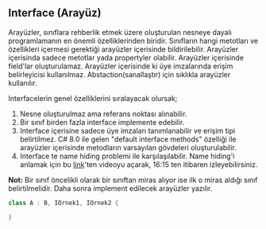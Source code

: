 
## Interface (Arayüz)
Arayüzler, sınıflara rehberlik etmek üzere oluşturulan nesneye dayalı programlamanın en önemli özelliklerinden biridir. Sınıfların hangi metotları ve özellikleri içermesi gerektiği 
arayüzler içerisinde bildirilebilir. Arayüzler içerisinda sadece metotlar yada propertyler olabilir. Arayüzler içerisinde field'lar oluşturulamaz. Arayüzler içerisinde ki üye imzalarında 
erişim belirleyicisi kullanılmaz. Abstaction(sanallaştır) için sıklıkla arayüzler kullanılır.

Interfacelerin genel özelliklerini sıralayacak olursak;
1. Nesne oluşturulmaz ama referans noktası alınabilir.
2. Bir sınıf birden fazla interface implemente edebilir.
3. Interface içerisine sadece üye imzaları tanımlanabilir ve erişim tipi belirtilmez. C# 8.0 ile gelen "default interface methods" özelliği ile
arayüzler içerisinde metodların varsayılan gövdeleri oluşturulabilir.
4. Interface te name hiding problemi ile karşılaşılabilir. Name hiding'i anlamak için bu <a href="https://www.youtube.com/watch?v=863_jnRhqZ0">link</a>'ten videoyu açarak, 16:15 ten itibaren izleyebilirsiniz.

**Not:** Bir sınıf öncelikli olarak bir sınıftan miras alıyor ise ilk o miras aldığı sınıf belirtilmelidir. Daha sonra implement edilecek arayüzler yazılır.

```cs
class A : B, IOrnek1, IOrnek2 {

}
```
